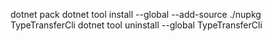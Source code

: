 dotnet pack
dotnet tool install --global --add-source ./nupkg TypeTransferCli
dotnet tool uninstall --global  TypeTransferCli